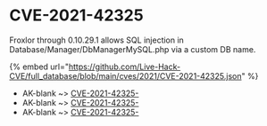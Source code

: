 # CVE-2021-42325

Froxlor through 0.10.29.1 allows SQL injection in Database/Manager/DbManagerMySQL.php via a custom DB name.

{% embed url="https://github.com/Live-Hack-CVE/full_database/blob/main/cves/2021/CVE-2021-42325.json" %}


* AK-blank ~> [CVE-2021-42325-](https://www.alice-snow.ru/2021/database/cve-2021-42325/cve-2021-42325--ak-blank)
* AK-blank ~> [CVE-2021-42325-](https://www.alice-snow.ru/2021/database/cve-2021-42325/cve-2021-42325--ak-blank)
* AK-blank ~> [CVE-2021-42325-](https://www.alice-snow.ru/2021/database/cve-2021-42325/cve-2021-42325--ak-blank)